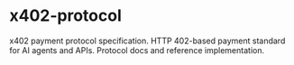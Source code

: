 # x402-protocol
x402 payment protocol specification. HTTP 402-based payment standard for AI agents and APIs. Protocol docs and reference implementation.
